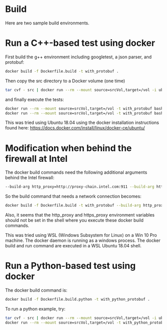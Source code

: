 # Build
Here are two sample build environments.

# Run a C++-based test using docker

First build the g++ environment including googletest, a json parser, and protobuf:
````bash
docker build -f Dockerfile.build -t with_protobuf .
````
Then copy the src directory to a Docker volume (one time)
````bash
tar cvf - src | docker run --rm --mount source=srcVol,target=/vol -i ubuntu bash -c "cd /vol; tar xvf -"
````
and finally execute the tests:
````bash
docker run --rm --mount source=srcVol,target=/vol -t with_protobuf bash -c "cd /vol/src/json && make && ./tester"
docker run --rm --mount source=srcVol,target=/vol -t with_protobuf bash -c "cd /vol/src/proto && make && ./ptest"
````

This was tried using Ubuntu 18.04 using the docker installation instructions found here: https://docs.docker.com/install/linux/docker-ce/ubuntu/

# Modification when behind the firewall at Intel

The docker build commands need the following additional arguments behind the Intel firewall:
````bash
--build-arg http_proxy=http://proxy-chain.intel.com:911 --build-arg https_proxy=http://proxy-chain.intel.com:911
````
So the build command that needs a network connection becomes:
````bash
docker build -f Dockerfile.build -t with_protobuf --build-arg http_proxy=http://proxy-chain.intel.com:911 --build-arg https_proxy=http://proxy-chain.intel.com:911 .
````
Also, it seems that the http_proxy and https_proxy environment variables should not be set in the shell where you execute these docker build commands.

This was tried using WSL (Windows Subsystem for Linux) on a Win 10 Pro machine. The docker daemon is running as a windows process. The docker build and run command are executed in a WSL Ubuntu 18.04 shell.

# Run a Python-based test using docker

The docker build command is:
````bash
docker build -f Dockerfile.build.python -t with_python_protobuf .
````

To run a python example, try:
```bash
tar cvf - src | docker run --rm --mount source=srcVol,target=/vol -i ubuntu bash -c "cd /vol; tar xvf -"
docker run --rm --mount source=srcVol,target=/vol -t with_python_protobuf bash -c "source /sympy/bin/activate && cd /vol/src/call-c-from-python  && python setup.py build && python setup.py install && pytest"
````
